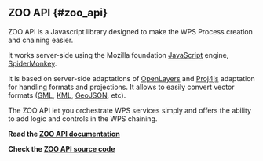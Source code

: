 ## ZOO API {#zoo_api}

ZOO API is a Javascript library designed to make the WPS Process
creation and chaining easier.

It works server-side using the Mozilla foundation
[JavaScript](https://developer.mozilla.org/en/JavaScript) engine,
[SpiderMonkey](https://developer.mozilla.org/en/SpiderMonkey).

It is based on server-side adaptations of
[OpenLayers](http://openlayers.org) and [Proj4js](http://proj4js.org)
adaptation for handling formats and projections. It allows to easily
convert vector formats
([GML](http://www.opengeospatial.org/standards/gml),
[KML](http://code.google.com/apis/kml/documentation/),
[GeoJSON](http://geojson.org/geojson-spec.html), etc).

The ZOO API let you orchestrate WPS services simply and offers the
ability to add logic and controls in the WPS chaining.

**Read the [ZOO API
documentation](http://zoo-project.org/docs/api/index.html)**

**Check the [ZOO API source
code](http://zoo-project.org/trac/browser/branches/branch-1.2/zoo-api)**

